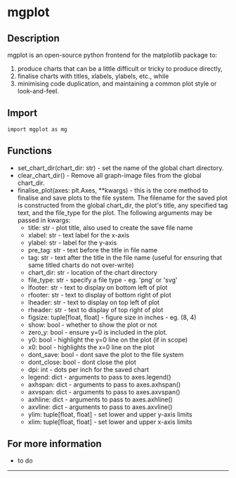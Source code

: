 mgplot
======

Description
-----------
mgplot is an open-source python frontend for the matplotlib 
package to:
1. produce charts that can be a little difficult or tricky to 
   produce directly, 
2. finalise charts with titles, xlabels, ylabels, etc., while 
3. minimising code duplication, and maintaining a common plot
   style or look-and-feel.

Import
------
```
import mgplot as mg
```

Functions
---------
- set_chart_dir(chart_dir: str) - set the name of the global chart directory.
- clear_chart_dir() - Remove all graph-image files from the global chart_dir.
- finalise_plot(axes: plt.Axes, **kwargs) - this is the core method to finalise 
  and save plots to the file system. The filename for the saved plot is 
  constructed from the global chart_dir, the plot's title, any specified tag 
  text, and the file_type for the plot. 
  The following arguments may be passed in kwargs:
   - title: str - plot title, also used to create the save file name
   - xlabel: str - text label for the x-axis
   - ylabel: str - label for the y-axis
   - pre_tag: str - text before the title in file name
   - tag: str - text after the title in the file name 
     (useful for ensuring that same titled charts do not over-write)
   - chart_dir: str - location of the chart directory
   - file_type: str - specify a file type - eg. 'png' or 'svg'
   - lfooter: str - text to display on bottom left of plot
   - rfooter: str - text to display of bottom right of plot
   - lheader: str - text to display on top left of plot
   - rheader: str - text to display of top right of plot
   - figsize: tuple[float, float] - figure size in inches - eg. (8, 4)
   - show: bool - whether to show the plot or not
   - zero_y: bool - ensure y=0 is included in the plot.
   - y0: bool - highlight the y=0 line on the plot (if in scope)
   - x0: bool - highlights the x=0 line on the plot
   - dont_save: bool - dont save the plot to the file system
   - dont_close: bool - dont close the plot
   - dpi: int - dots per inch for the saved chart
   - legend: dict - arguments to pass to axes.legend()
   - axhspan: dict - arguments to pass to axes.axhspan()
   - axvspan: dict - arguments to pass to axes.axvspan()
   - axhline: dict - arguments to pass to axes.axhline()
   - axvline: dict - arguments to pass to axes.axvline()
   - ylim: tuple[float, float] - set lower and upper y-axis limits
   - xlim: tuple[float, float] - set lower and upper x-axis limits


For more information
--------------------
- to do

---
